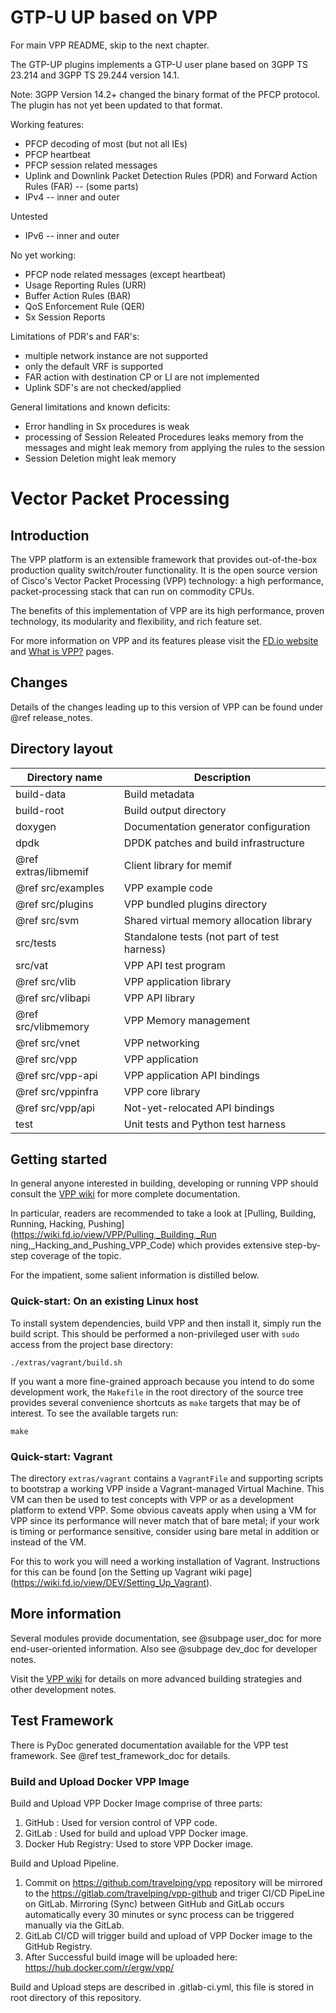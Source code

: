 GTP-U UP based on VPP
=====================

For main VPP README, skip to the next chapter.

The GTP-UP plugins implements a GTP-U user plane based on 3GPP TS 23.214 and
3GPP TS 29.244 version 14.1.

Note: 3GPP Version 14.2+ changed the binary format of the PFCP protocol. The
      plugin has not yet been updated to that format.

Working features:

* PFCP decoding of most (but not all IEs)
* PFCP heartbeat
* PFCP session related messages
* Uplink and Downlink Packet Detection Rules (PDR) and
  Forward Action Rules (FAR) -- (some parts)
* IPv4 -- inner and outer

Untested

* IPv6 -- inner and outer

No yet working:

* PFCP node related messages (except heartbeat)
* Usage Reporting Rules (URR)
* Buffer Action Rules (BAR)
* QoS Enforcement Rule (QER)
* Sx Session Reports

Limitations of PDR's and FAR's:

* multiple network instance are not supported
* only the default VRF is supported
* FAR action with destination CP or LI are not implemented
* Uplink SDF's are not checked/applied

General limitations and known deficits:

* Error handling in Sx procedures is weak
* processing of Session Releated Procedures leaks memory from the messages
  and might leak memory from applying the rules to the session
* Session Deletion might leak memory

Vector Packet Processing
========================

## Introduction

The VPP platform is an extensible framework that provides out-of-the-box
production quality switch/router functionality. It is the open source version
of Cisco's Vector Packet Processing (VPP) technology: a high performance,
packet-processing stack that can run on commodity CPUs.

The benefits of this implementation of VPP are its high performance, proven
technology, its modularity and flexibility, and rich feature set.

For more information on VPP and its features please visit the
[FD.io website](http://fd.io/) and
[What is VPP?](https://wiki.fd.io/view/VPP/What_is_VPP%3F) pages.


## Changes

Details of the changes leading up to this version of VPP can be found under
@ref release_notes.


## Directory layout

| Directory name         | Description                                 |
| ---------------------- | ------------------------------------------- |
|      build-data        | Build metadata                              |
|      build-root        | Build output directory                      |
|      doxygen           | Documentation generator configuration       |
|      dpdk              | DPDK patches and build infrastructure       |
| @ref extras/libmemif   | Client library for memif                    |
| @ref src/examples      | VPP example code                            |
| @ref src/plugins       | VPP bundled plugins directory               |
| @ref src/svm           | Shared virtual memory allocation library    |
|      src/tests         | Standalone tests (not part of test harness) |
|      src/vat           | VPP API test program                        |
| @ref src/vlib          | VPP application library                     |
| @ref src/vlibapi       | VPP API library                             |
| @ref src/vlibmemory    | VPP Memory management                       |
| @ref src/vnet          | VPP networking                              |
| @ref src/vpp           | VPP application                             |
| @ref src/vpp-api       | VPP application API bindings                |
| @ref src/vppinfra      | VPP core library                            |
| @ref src/vpp/api       | Not-yet-relocated API bindings              |
|      test              | Unit tests and Python test harness          |

## Getting started

In general anyone interested in building, developing or running VPP should
consult the [VPP wiki](https://wiki.fd.io/view/VPP) for more complete
documentation.

In particular, readers are recommended to take a look at [Pulling, Building,
Running, Hacking, Pushing](https://wiki.fd.io/view/VPP/Pulling,_Building,_Run
ning,_Hacking_and_Pushing_VPP_Code) which provides extensive step-by-step
coverage of the topic.

For the impatient, some salient information is distilled below.


### Quick-start: On an existing Linux host

To install system dependencies, build VPP and then install it, simply run the
build script. This should be performed a non-privileged user with `sudo`
access from the project base directory:

    ./extras/vagrant/build.sh

If you want a more fine-grained approach because you intend to do some
development work, the `Makefile` in the root directory of the source tree
provides several convenience shortcuts as `make` targets that may be of
interest. To see the available targets run:

    make


### Quick-start: Vagrant

The directory `extras/vagrant` contains a `VagrantFile` and supporting
scripts to bootstrap a working VPP inside a Vagrant-managed Virtual Machine.
This VM can then be used to test concepts with VPP or as a development
platform to extend VPP. Some obvious caveats apply when using a VM for VPP
since its performance will never match that of bare metal; if your work is
timing or performance sensitive, consider using bare metal in addition or
instead of the VM.

For this to work you will need a working installation of Vagrant. Instructions
for this can be found [on the Setting up Vagrant wiki page]
(https://wiki.fd.io/view/DEV/Setting_Up_Vagrant).


## More information

Several modules provide documentation, see @subpage user_doc for more
end-user-oriented information. Also see @subpage dev_doc for developer notes.

Visit the [VPP wiki](https://wiki.fd.io/view/VPP) for details on more
advanced building strategies and other development notes.


## Test Framework

There is PyDoc generated documentation available for the VPP test framework.
See @ref test_framework_doc for details.



### Build and Upload Docker VPP Image 

Build and Upload VPP Docker Image comprise of three parts: 

1. GitHub :  Used for version control of VPP code.
2. GitLab :  Used for build and upload VPP Docker image.
3. Docker Hub Registry: Used to store VPP Docker image.  


Build and Upload Pipeline. 

1. Commit on https://github.com/travelping/vpp repository will be mirrored to the https://gitlab.com/travelping/vpp-github and triger CI/CD PipeLine on GitLab. Mirroring (Sync) between GitHub and GitLab occurs automatically every 30 minutes or sync process can be triggered manually via the GitLab. 
2. GitLab CI/CD will trigger build and upload of VPP Docker image to the GitHub Registry.
3. After Successful build image will be uploaded here:  https://hub.docker.com/r/ergw/vpp/


Build and Upload steps are described in .gitlab-ci.yml, this file is stored in root directory of this repository.


